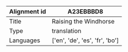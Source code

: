 |Alignment id | A23EBBBD8
| --- | --- 
|Title | Raising the Windhorse 
|Type | translation
|Languages | ['en', 'de', 'es', 'fr', 'bo']